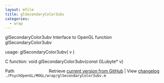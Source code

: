 ```yaml
---
layout: mfile
title: glSecondaryColor3ubv
categories:
  - wrap
---
```


glSecondaryColor3ubv  Interface to OpenGL function glSecondaryColor3ubv

usage:  glSecondaryColor3ubv\( v \)

C function:  void glSecondaryColor3ubv\(const GLubyte\* v\)


<div class="code_header" style="text-align:right;">
  <span style="float:left;">Path&nbsp;&nbsp;</span> <span class="counter">Retrieve <a href=
  "https://raw.github.com/Psychtoolbox-3/Psychtoolbox-3/beta/./PsychOpenGL/MOGL/wrap/glSecondaryColor3ubv.m">current version from GitHub</a> | View <a href=
  "https://github.com/Psychtoolbox-3/Psychtoolbox-3/commits/beta/./PsychOpenGL/MOGL/wrap/glSecondaryColor3ubv.m">changelog</a></span>
</div>
<div class="code">
  <code>./PsychOpenGL/MOGL/wrap/glSecondaryColor3ubv.m</code>
</div>
